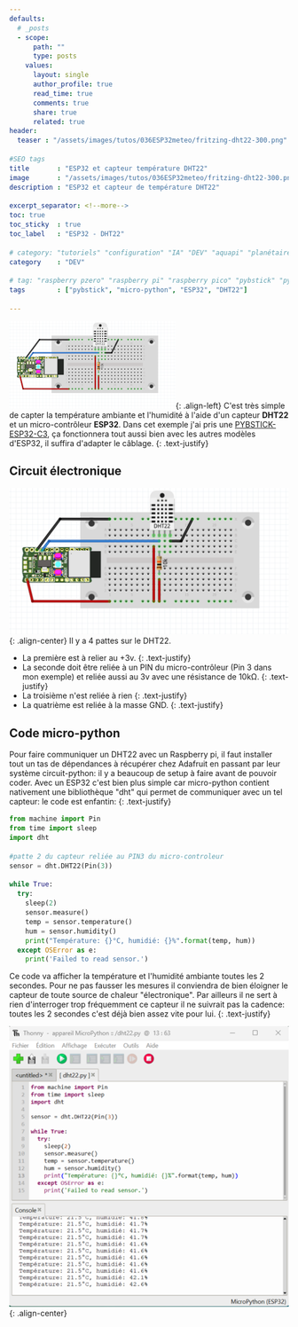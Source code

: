 ```yaml
---
defaults:
  # _posts
  - scope:
      path: ""
      type: posts
    values:
      layout: single
      author_profile: true
      read_time: true
      comments: true
      share: true
      related: true
header: 
  teaser : "/assets/images/tutos/036ESP32meteo/fritzing-dht22-300.png"

#SEO tags
title       : "ESP32 et capteur température DHT22"
image       : "/assets/images/tutos/036ESP32meteo/fritzing-dht22-300.png"
description : "ESP32 et capteur de température DHT22"

excerpt_separator: <!--more-->
toc: true
toc_sticky  : true
toc_label   : "ESP32 - DHT22"

# category: "tutoriels" "configuration" "IA" "DEV" "aquapi" "planétaire" 
category    : "DEV" 

# tag: "raspberry pzero" "raspberry pi" "raspberry pico" "pybstick" "python3" "micro-pyhton" "électronique"
tags        : ["pybstick", "micro-python", "ESP32", "DHT22"]

---
```

![ESP32-DHT22](/assets/images/tutos/036ESP32meteo/fritzing-dht22-300.png){: .align-left}
C'est très simple de capter la température ambiante et l'humidité à l'aide d'un capteur **DHT22** et un micro-contrôleur **ESP32**. Dans cet exemple j'ai pris une [PYBSTICK-ESP32-C3](https://papsdroidfr.github.io/configuration/Pybstick-C3/), ça fonctionnera tout aussi bien avec les autres modèles d'ESP32, il suffira d'adapter le câblage.
{: .text-justify}

## Circuit électronique

![ESP32-DHT22](/assets/images/tutos/036ESP32meteo/fritzing-dht22.png){: .align-center}
Il y a 4 pattes sur le DHT22.
* La première est à relier au +3v.
{: .text-justify}
* La seconde doit être reliée à un PIN du micro-contrôleur (Pin 3 dans mon exemple) et reliée aussi au 3v avec une  résistance de 10kΩ.
{: .text-justify}
* La troisième n'est reliée à rien
{: .text-justify}
* La quatrième est reliée à la masse GND.
{: .text-justify}


## Code micro-python

Pour faire communiquer un DHT22 avec un Raspberry pi, il faut installer tout un tas de dépendances à récupérer chez Adafruit en passant par leur système circuit-python: il y a beaucoup de setup à faire avant de pouvoir coder. Avec un ESP32 c'est bien plus simple car micro-python contient nativement une bibliothèque "dht" qui permet de communiquer avec un tel capteur: le code est enfantin:
{: .text-justify}

```python
from machine import Pin
from time import sleep
import dht 

#patte 2 du capteur reliée au PIN3 du micro-controleur
sensor = dht.DHT22(Pin(3))

while True:
  try:
    sleep(2)
    sensor.measure()
    temp = sensor.temperature()
    hum = sensor.humidity()
    print("Température: {}°C, humidié: {}%".format(temp, hum))
  except OSError as e:
    print('Failed to read sensor.')
```

Ce code va afficher la température et l'humidité ambiante toutes les 2 secondes. Pour ne pas fausser les mesures il conviendra de bien éloigner le capteur de toute source de chaleur "électronique". Par ailleurs il ne sert à rien d'interroger trop fréquemment ce capteur il ne suivrait pas la cadence: toutes les 2 secondes c'est déjà bien assez vite pour lui.
{: .text-justify}

![ESP32-DHT22](/assets/images/tutos/036ESP32meteo/console-dht22.png){: .align-center}